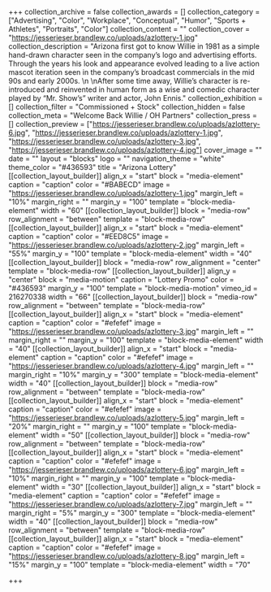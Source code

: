 +++
collection_archive = false
collection_awards = []
collection_category = ["Advertising", "Color", "Workplace", "Conceptual", "Humor", "Sports + Athletes", "Portraits", "Color"]
collection_content = ""
collection_cover = "https://jesserieser.brandlew.co/uploads/azlottery-1.jpg"
collection_description = "Arizona first got to know Willie in 1981 as a simple hand-drawn character seen in the company’s logo and advertising efforts. Through the years his look and appearance evolved leading to a live action mascot iteration seen in the company’s broadcast commercials in the mid 90s and early 2000s.  \n  \nAfter some time away, Willie’s character is re-introduced and reinvented in human form as a wise and comedic character played by “Mr. Show’s” writer and actor, John Ennis."
collection_exhibition = []
collection_filter = "Commissioned + Stock"
collection_hidden = false
collection_meta = "Welcome Back Willie / OH Partners"
collection_press = []
collection_preview = ["https://jesserieser.brandlew.co/uploads/azlottery-6.jpg", "https://jesserieser.brandlew.co/uploads/azlottery-1.jpg", "https://jesserieser.brandlew.co/uploads/azlottery-3.jpg", "https://jesserieser.brandlew.co/uploads/azlottery-4.jpg"]
cover_image = ""
date = ""
layout = "blocks"
logo = ""
navigation_theme = "white"
theme_color = "#436593"
title = "Arizona Lottery"
[[collection_layout_builder]]
align_x = "start"
block = "media-element"
caption = "caption"
color = "#BABECD"
image = "https://jesserieser.brandlew.co/uploads/azlottery-1.jpg"
margin_left = "10%"
margin_right = ""
margin_y = "100"
template = "block-media-element"
width = "60"
[[collection_layout_builder]]
block = "media-row"
row_alignment = "between"
template = "block-media-row"
[[collection_layout_builder]]
align_x = "start"
block = "media-element"
caption = "caption"
color = "#EED8C5"
image = "https://jesserieser.brandlew.co/uploads/azlottery-2.jpg"
margin_left = "55%"
margin_y = "100"
template = "block-media-element"
width = "40"
[[collection_layout_builder]]
block = "media-row"
row_alignment = "center"
template = "block-media-row"
[[collection_layout_builder]]
align_y = "center"
block = "media-motion"
caption = "Lottery Promo"
color = "#436593"
margin_y = "100"
template = "block-media-motion"
vimeo_id = 216270338
width = "66"
[[collection_layout_builder]]
block = "media-row"
row_alignment = "between"
template = "block-media-row"
[[collection_layout_builder]]
align_x = "start"
block = "media-element"
caption = "caption"
color = "#efefef"
image = "https://jesserieser.brandlew.co/uploads/azlottery-3.jpg"
margin_left = ""
margin_right = ""
margin_y = "100"
template = "block-media-element"
width = "40"
[[collection_layout_builder]]
align_x = "start"
block = "media-element"
caption = "caption"
color = "#efefef"
image = "https://jesserieser.brandlew.co/uploads/azlottery-4.jpg"
margin_left = ""
margin_right = "10%"
margin_y = "300"
template = "block-media-element"
width = "40"
[[collection_layout_builder]]
block = "media-row"
row_alignment = "between"
template = "block-media-row"
[[collection_layout_builder]]
align_x = "start"
block = "media-element"
caption = "caption"
color = "#efefef"
image = "https://jesserieser.brandlew.co/uploads/azlottery-5.jpg"
margin_left = "20%"
margin_right = ""
margin_y = "100"
template = "block-media-element"
width = "50"
[[collection_layout_builder]]
block = "media-row"
row_alignment = "between"
template = "block-media-row"
[[collection_layout_builder]]
align_x = "start"
block = "media-element"
caption = "caption"
color = "#efefef"
image = "https://jesserieser.brandlew.co/uploads/azlottery-6.jpg"
margin_left = "10%"
margin_right = ""
margin_y = "100"
template = "block-media-element"
width = "30"
[[collection_layout_builder]]
align_x = "start"
block = "media-element"
caption = "caption"
color = "#efefef"
image = "https://jesserieser.brandlew.co/uploads/azlottery-7.jpg"
margin_left = ""
margin_right = "5%"
margin_y = "300"
template = "block-media-element"
width = "40"
[[collection_layout_builder]]
block = "media-row"
row_alignment = "between"
template = "block-media-row"
[[collection_layout_builder]]
align_x = "start"
block = "media-element"
caption = "caption"
color = "#efefef"
image = "https://jesserieser.brandlew.co/uploads/azlottery-8.jpg"
margin_left = "15%"
margin_y = "100"
template = "block-media-element"
width = "70"

+++
